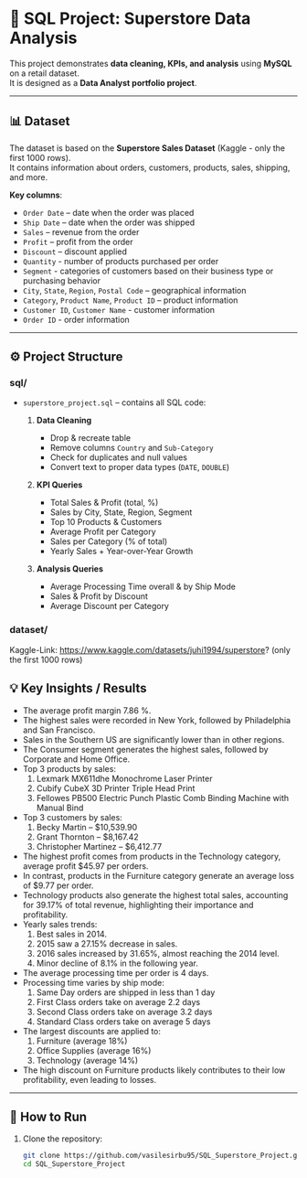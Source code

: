 # 🛒 SQL Project: Superstore Data Analysis

This project demonstrates **data cleaning, KPIs, and analysis** using **MySQL** on a retail dataset.  
It is designed as a **Data Analyst portfolio project**.

---

## 📊 Dataset
The dataset is based on the **Superstore Sales Dataset** (Kaggle - only the first 1000 rows).  
It contains information about orders, customers, products, sales, shipping, and more.

**Key columns**:
- `Order Date` – date when the order was placed  
- `Ship Date` – date when the order was shipped  
- `Sales` – revenue from the order  
- `Profit` – profit from the order  
- `Discount` – discount applied
- `Quantity` - number of products purchased per order
- `Segment` - categories of customers based on their business type or purchasing behavior
- `City`, `State`, `Region`, `Postal Code` – geographical information  
- `Category`, `Product Name`, `Product ID` – product information
- `Customer ID`, `Customer Name` - customer information
- `Order ID` - order information

---

## ⚙️ Project Structure

### sql/
- `superstore_project.sql` – contains all SQL code:
  1. **Data Cleaning**
     - Drop & recreate table
     - Remove columns `Country` and `Sub-Category`
     - Check for duplicates and null values
     - Convert text to proper data types (`DATE`, `DOUBLE`)
     
  2. **KPI Queries**
     - Total Sales & Profit (total, %)
     - Sales by City, State, Region, Segment
     - Top 10 Products & Customers
     - Average Profit per Category
     - Sales per Category (% of total)
     - Yearly Sales + Year-over-Year Growth
  3. **Analysis Queries**
     - Average Processing Time overall & by Ship Mode
     - Sales & Profit by Discount
     - Average Discount per Category

### dataset/
Kaggle-Link: https://www.kaggle.com/datasets/juhi1994/superstore? (only the first 1000 rows)

## 💡 Key Insights / Results

- The average profit margin 7.86 %.
- The highest sales were recorded in New York, followed by Philadelphia and San Francisco.
- Sales in the Southern US are significantly lower than in other regions.
- The Consumer segment generates the highest sales, followed by Corporate and Home Office.
- Top 3 products by sales:
    1. Lexmark MX611dhe Monochrome Laser Printer
    2. Cubify CubeX 3D Printer Triple Head Print
    3. Fellowes PB500 Electric Punch Plastic Comb Binding Machine with Manual Bind
- Top 3 customers by sales:
    1. Becky Martin – $10,539.90
    2. Grant Thornton – $8,167.42
    3. Christopher Martinez – $6,412.77
- The highest profit comes from products in the Technology category, average profit $45.97 per orders.
- In contrast, products in the Furniture category generate an average loss of $9.77 per order.
- Technology products also generate the highest total sales, accounting for 39.17% of total revenue, highlighting their importance and profitability.
- Yearly sales trends:
    1. Best sales in 2014.
    2. 2015 saw a 27.15% decrease in sales.
    3. 2016 sales increased by 31.65%, almost reaching the 2014 level.
    4. Minor decline of 8.1% in the following year.
- The average processing time per order is 4 days.
- Processing time varies by ship mode:
    1. Same Day orders are shipped in less than 1 day
    2. First Class orders take on average 2.2 days
    3. Second Class orders take on average 3.2 days
    4. Standard Class orders take on average 5 days
- The largest discounts are applied to:
    1. Furniture (average 18%)
    2. Office Supplies (average 16%)
    3. Technology (average 14%)
- The high discount on Furniture products likely contributes to their low profitability, even leading to losses.

---

## 🚀 How to Run

1. Clone the repository:
   ```bash
   git clone https://github.com/vasilesirbu95/SQL_Superstore_Project.git
   cd SQL_Superstore_Project
